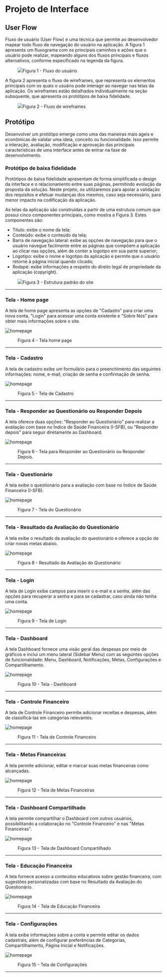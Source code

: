 
# Projeto de Interface

## User Flow

Fluxo de usuário (User Flow) é uma técnica que permite ao desenvolvedor mapear todo fluxo de navegação do usuário na aplicação. A figura 1 apresenta um fluxograma com os principais caminhos e ações que o usuário pode realizar, mapeando alguns dos fluxos principais e fluxos alternativos, conforme especificado na legenda da figura.

<figure> 
  <img src="https://github.com/ICEI-PUC-Minas-PMV-ADS/pmv-ads-2024-2-e1-proj-web-t2-pmv-ads-2024-2-e1-finup/blob/main/documentos/img/user-flow.png"
    <figcaption>Figura 1 - Fluxo do usuário
</figure>
<p></p>

A figura 2 apresenta o fluxo de wireframes, que representa os elementos principais com os quais o usuário pode interagir ao navegar nas telas da aplicação. Os wireframes estão detalhados individualmente na seção subsquente, que apresenta os protótipos de baixa fidelidade.

<figure> 
  <img src="https://github.com/ICEI-PUC-Minas-PMV-ADS/pmv-ads-2024-2-e1-proj-web-t2-pmv-ads-2024-2-e1-finup/blob/main/documentos/img/wireframes-flow.png"
    <figcaption>Figura 2 - Fluxo de wireframes
</figure>
<p></p>

## Protótipo

Desenvolver um protótipo emerge como uma das maneiras mais ágeis e econômicas de validar uma ideia, conceito ou funcionalidade. Isso permite a interação, avaliação, modificação e aprovação das principais características de uma interface antes de entrar na fase de desenvolvimento. 

### Protótipo de baixa fidelidade

Protótipos de baixa fidelidade apresentam de forma simplificada o design da interface e o relacionamento entre suas páginas, permitindo evolução da proposta da solução. Neste projeto, os utilizaremos para apoiar a validação dos requisitos e efetuar mudanças dos mesmos, caso seja necessário, para menor impacto na codificação da aplicação.

As telas da aplicação são construídas a partir de uma estrutura comum que possui cinco componentes principais, como mostra a Figura 3. Estes componentes são:
- Título: exibe o nome da tela;
- Conteúdo: exibe o conteúdo da tela;
- Barra de navegação lateral: exibe as opções de navegação para que o usuário navegue facilmente entre as páginas que compõem a aplicação ao clicar nas opções, além de conter a logotipo em sua parte superior;
- Logotipo: exibe o nome e logotipo da aplicação e permite que o usuário retorne à página inicial quando clicado;
- Rodapé: exibe informações a respeito do direito legal de propriedade da aplicação (copyright).

<figure> 
  <img src="https://github.com/ICEI-PUC-Minas-PMV-ADS/pmv-ads-2024-2-e1-proj-web-t2-pmv-ads-2024-2-e1-finup/blob/753de6166bd4d521594f9b9be79ec25071798747/documentos/img/estrutura-telas.png"
    <figcaption>Figura 3 - Estrutura padrão do site
</figure> 
<hr>

<h3><b>Tela - Home page</b></h3>
<p>A tela de home page apresenta as opções de "Cadastro" para criar uma nova conta, "Login" para acessar uma conta existente e "Sobre Nós" para obter mais informações sobre o site.</p>

![homepage](https://github.com/ICEI-PUC-Minas-PMV-ADS/pmv-ads-2024-2-e1-proj-web-t2-pmv-ads-2024-2-e1-finup/blob/753de6166bd4d521594f9b9be79ec25071798747/documentos/img/tela-inicial.png)

<figure> 
  <figcaption>Figura 4 - Tela home page
</figure> 
<hr>

 <h3><b>Tela - Cadastro</b></h3>
 <p>A tela de cadastro exibe um formulário para o preenchimento das seguintes informações: nome, e-mail, criação de senha e confirmação de senha.</p>

![homepage](https://github.com/ICEI-PUC-Minas-PMV-ADS/pmv-ads-2024-2-e1-proj-web-t2-pmv-ads-2024-2-e1-finup/blob/753de6166bd4d521594f9b9be79ec25071798747/documentos/img/tela-cadastro.png)

<figure> 
  <figcaption>Figura 5 - Tela de Cadastro
</figure> 
<hr>

 <h3><b>Tela - Responder ao Questionário ou Responder Depois</b></h3>
 <p>A tela oferece duas opções: "Responder ao Questionário" para realizar a avaliação com base no Índice de Saúde Financeira (I-SFB), ou "Responder depois" para seguir diretamente ao Dashboard. </p>

![homepage](https://github.com/ICEI-PUC-Minas-PMV-ADS/pmv-ads-2024-2-e1-proj-web-t2-pmv-ads-2024-2-e1-finup/blob/753de6166bd4d521594f9b9be79ec25071798747/documentos/img/tela-ifsb.png)

<figure> 
  <figcaption>Figura 6 - Tela para Responder ao Questionário ou Responder Depois.
</figure> 
<hr>

 <h3><b>Tela - Questionário</b></h3>
 <p>A tela exibe o questionário para a avaliação com base no Índice de Saúde Financeira (I-SFB).</p>

![homepage](https://github.com/ICEI-PUC-Minas-PMV-ADS/pmv-ads-2024-2-e1-proj-web-t2-pmv-ads-2024-2-e1-finup/blob/753de6166bd4d521594f9b9be79ec25071798747/documentos/img/tela-questionario.png)

<figure> 
  <figcaption>Figura 7 - Tela do Questionário 
</figure> 
<hr>

 <h3><b>Tela - Resultado da Avaliação do Questionário</b></h3>
 <p>A tela exibe o resultado da avaliação do questionário e oferece a opção de criar novas metas abaixo.</p>

![homepage](https://github.com/ICEI-PUC-Minas-PMV-ADS/pmv-ads-2024-2-e1-proj-web-t2-pmv-ads-2024-2-e1-finup/blob/753de6166bd4d521594f9b9be79ec25071798747/documentos/img/tela-resultado-isfb.png)

<figure> 
  <figcaption>Figura 8 - Resultado da Avaliação do Questionário
</figure> 
<hr>

 <h3><b>Tela - Login</b></h3>
 <p>A tela de Login exibe campos para inserir o e-mail e a senha, além das opções para recuperar a senha e para se cadastrar, caso ainda não tenha uma conta.</p>

![homepage](https://github.com/ICEI-PUC-Minas-PMV-ADS/pmv-ads-2024-2-e1-proj-web-t2-pmv-ads-2024-2-e1-finup/blob/753de6166bd4d521594f9b9be79ec25071798747/documentos/img/tela-login.png)

<figure> 
  <figcaption>Figura 9 - Tela de Login
</figure> 
<hr>

<h3><b>Tela - Dashboard</b></h3>
<p>A tela Dashboard fornece uma visão geral das despesas por meio de gráficos e inclui um menu lateral (Sidebar Menu) com as seguintes opções de funcionalidade: Menu, Dashboard, Notificações, Metas, Configurações e Compartilhamento.</p>

![homepage](https://github.com/ICEI-PUC-Minas-PMV-ADS/pmv-ads-2024-2-e1-proj-web-t2-pmv-ads-2024-2-e1-finup/blob/753de6166bd4d521594f9b9be79ec25071798747/documentos/img/tela-dashboard.png)

<figure> 
  <figcaption>Figura 10 - Tela - Dashboard 
</figure> 
<hr>

<h3><b>Tela - Controle Financeiro</b></h3>
<p>A tela de Controle Financeiro permite adicionar receitas e despesas, além de classificá-las em categorias relevantes.</p>

![homepage](https://github.com/ICEI-PUC-Minas-PMV-ADS/pmv-ads-2024-2-e1-proj-web-t2-pmv-ads-2024-2-e1-finup/blob/753de6166bd4d521594f9b9be79ec25071798747/documentos/img/tela-controle-financeiro.png)

<figure> 
  <figcaption>Figura 11 - Tela de Controle Financeiro 
</figure> 
<hr>

<h3><b>Tela - Metas Financeiras</b></h3>
<p>A tela permite adicionar, editar e marcar suas metas financeiras como alcançadas.</p>

![homepage](https://github.com/ICEI-PUC-Minas-PMV-ADS/pmv-ads-2024-2-e1-proj-web-t2-pmv-ads-2024-2-e1-finup/blob/753de6166bd4d521594f9b9be79ec25071798747/documentos/img/tela-metas.png)

<figure> 
  <figcaption>Figura 12 - Tela de Metas Financeiras
</figure> 
<hr>

<h3><b>Tela - Dashboard Compartilhado</b></h3>
 <p>A tela permite compartilhar o Dashboard com outros usuários, possibilitando a colaboração no "Controle Financeiro" e nas "Metas Financeiras".</p>

![homepage](https://github.com/ICEI-PUC-Minas-PMV-ADS/pmv-ads-2024-2-e1-proj-web-t2-pmv-ads-2024-2-e1-finup/blob/753de6166bd4d521594f9b9be79ec25071798747/documentos/img/tela-dashboard-compartilhada.png)

<figure> 
  <figcaption>Figura 13 - Tela de Dashboard Compartilhado
</figure> 
<hr>

 <h3><b>Tela - Educação Financeira</b></h3>
 <p>A tela fornece acesso a conteúdos educativos sobre gestão financeira, com sugestões personalizadas com base no Resultado da Avaliação do Questionário.</p>

![homepage](https://github.com/ICEI-PUC-Minas-PMV-ADS/pmv-ads-2024-2-e1-proj-web-t2-pmv-ads-2024-2-e1-finup/blob/753de6166bd4d521594f9b9be79ec25071798747/documentos/img/tela-educacao-financeira.png)

<figure> 
  <figcaption>Figura 14 - Tela de Educação Financeira
</figure> 
<hr>

 <h3><b>Tela - Configurações</b></h3>
 <p>A tela exibe informações sobre a conta e permite editar os dados cadastrais, além de configurar preferências de Categorias, Compartilhamento, Página Inicial e Notificações.</p>

![homepage](https://github.com/ICEI-PUC-Minas-PMV-ADS/pmv-ads-2024-2-e1-proj-web-t2-pmv-ads-2024-2-e1-finup/blob/753de6166bd4d521594f9b9be79ec25071798747/documentos/img/tela-configuracoes.png)

<figure> 
  <figcaption>Figura 15 - Tela de Configurações  
</figure> 
<hr>
